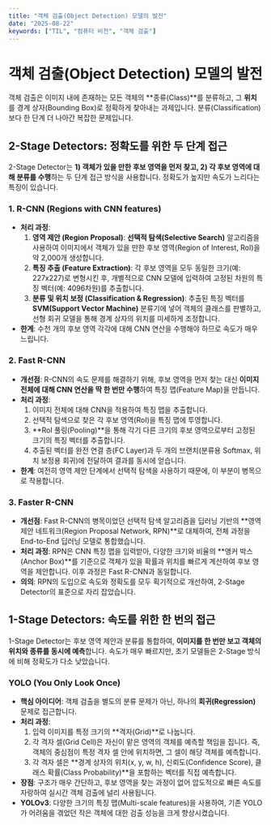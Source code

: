 ```yaml
---
title: "객체 검출(Object Detection) 모델의 발전"
date: "2025-08-22"
keywords: ["TIL", "컴퓨터 비전", "객체 검출"]
---
```


# 객체 검출(Object Detection) 모델의 발전

객체 검출은 이미지 내에 존재하는 모든 객체의 **종류(Class)**를 분류하고, 그 **위치**를 경계 상자(Bounding Box)로 정확하게 찾아내는 과제입니다. 분류(Classification)보다 한 단계 더 나아간 복잡한 문제입니다.

## 2-Stage Detectors: 정확도를 위한 두 단계 접근

2-Stage Detector는 **1) 객체가 있을 만한 후보 영역을 먼저 찾고, 2) 각 후보 영역에 대해 분류를 수행**하는 두 단계 접근 방식을 사용합니다. 정확도가 높지만 속도가 느리다는 특징이 있습니다.

### 1. R-CNN (Regions with CNN features)

- **처리 과정**:
  1.  **영역 제안 (Region Proposal)**: **선택적 탐색(Selective Search)** 알고리즘을 사용하여 이미지에서 객체가 있을 만한 후보 영역(Region of Interest, RoI)을 약 2,000개 생성합니다.
  2.  **특징 추출 (Feature Extraction)**: 각 후보 영역을 모두 동일한 크기(예: 227x227)로 변형시킨 후, 개별적으로 CNN 모델에 입력하여 고정된 차원의 특징 벡터(예: 4096차원)를 추출합니다.
  3.  **분류 및 위치 보정 (Classification & Regression)**: 추출된 특징 벡터를 **SVM(Support Vector Machine)** 분류기에 넣어 객체의 클래스를 판별하고, 선형 회귀 모델을 통해 경계 상자의 위치를 미세하게 조정합니다.
- **한계**: 수천 개의 후보 영역 각각에 대해 CNN 연산을 수행해야 하므로 속도가 매우 느립니다.

### 2. Fast R-CNN

- **개선점**: R-CNN의 속도 문제를 해결하기 위해, 후보 영역을 먼저 찾는 대신 **이미지 전체에 대해 CNN 연산을 딱 한 번만 수행**하여 특징 맵(Feature Map)을 만듭니다.
- **처리 과정**:
  1.  이미지 전체에 대해 CNN을 적용하여 특징 맵을 추출합니다.
  2.  선택적 탐색으로 찾은 각 후보 영역(RoI)을 특징 맵에 투영합니다.
  3.  **RoI 풀링(Pooling)**을 통해 각기 다른 크기의 후보 영역으로부터 고정된 크기의 특징 벡터를 추출합니다.
  4.  추출된 벡터를 완전 연결 층(FC Layer)과 두 개의 브랜치(분류용 Softmax, 위치 보정용 회귀)에 전달하여 결과를 동시에 얻습니다.
- **한계**: 여전히 영역 제안 단계에서 선택적 탐색을 사용하기 때문에, 이 부분이 병목으로 작용합니다.

### 3. Faster R-CNN

- **개선점**: Fast R-CNN의 병목이었던 선택적 탐색 알고리즘을 딥러닝 기반의 **영역 제안 네트워크(Region Proposal Network, RPN)**로 대체하여, 전체 과정을 End-to-End 딥러닝 모델로 통합했습니다.
- **처리 과정**: RPN은 CNN 특징 맵을 입력받아, 다양한 크기와 비율의 **앵커 박스(Anchor Box)**를 기준으로 객체가 있을 확률과 위치를 빠르게 계산하여 후보 영역을 제안합니다. 이후 과정은 Fast R-CNN과 동일합니다.
- **의의**: RPN의 도입으로 속도와 정확도를 모두 획기적으로 개선하여, 2-Stage Detector의 표준으로 자리 잡았습니다.

## 1-Stage Detectors: 속도를 위한 한 번의 접근

1-Stage Detector는 후보 영역 제안과 분류를 통합하여, **이미지를 한 번만 보고 객체의 위치와 종류를 동시에 예측**합니다. 속도가 매우 빠르지만, 초기 모델들은 2-Stage 방식에 비해 정확도가 다소 낮았습니다.

### YOLO (You Only Look Once)

- **핵심 아이디어**: 객체 검출을 별도의 분류 문제가 아닌, 하나의 **회귀(Regression)** 문제로 접근합니다.
- **처리 과정**:
  1.  입력 이미지를 특정 크기의 **격자(Grid)**로 나눕니다.
  2.  각 격자 셀(Grid Cell)은 자신이 맡은 영역의 객체를 예측할 책임을 집니다. 즉, 객체의 중심점이 특정 격자 셀 안에 위치하면, 그 셀이 해당 객체를 예측합니다.
  3.  각 격자 셀은 **경계 상자의 위치(x, y, w, h), 신뢰도(Confidence Score), 클래스 확률(Class Probability)**을 포함하는 벡터를 직접 예측합니다.
- **장점**: 구조가 매우 간단하고, 후보 영역을 찾는 과정이 없어 압도적으로 빠른 속도를 자랑하여 실시간 객체 검출에 널리 사용됩니다.
- **YOLOv3**: 다양한 크기의 특징 맵(Multi-scale features)을 사용하여, 기존 YOLO가 어려움을 겪었던 작은 객체에 대한 검출 성능을 크게 향상시켰습니다.
